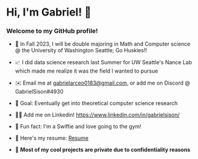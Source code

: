 # Hi, I'm Gabriel! 👋

### Welcome to my GitHub profile!

- 🔭 In Fall 2023, I will be double majoring in Math and Computer science @ the University of Washington Seattle; Go Huskies!! 
- 📈 I did data science research last Summer for UW Seattle's Nance Lab which made me realize it was the field I wanted to pursue
- ✉️ Email me at gabrielarceo0183@gmail.com, or add me on Discord @ GabrielSison#4930
- 🔮 Goal: Eventually get into theoretical computer science research
- 🧑‍💻 Add me on Linkedin! https://www.linkedin.com/in/gabrielsison/
- 🤩 Fun fact: I'm a Swiftie and love going to the gym!
- 📄 Here's my resume: [Resume](https://github.com/Gabriel-Sison/Gabriel-Sison/files/12446839/Resume_GabrielSison.pdf)

- 🫢 __Most of my cool projects are private due to confidentiality reasons__
